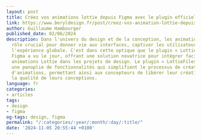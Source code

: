 ```yaml
---
layout: post
title: Créez vos animations lottie depuis Figma avec le plugin officiel LottieFiles
link: https://www.beryldesign.fr/post/creez-vos-animation-lottie-depuis-figma-avec-le-plugin-officiel-lottiefiles
author: Guillaume Hambourger
published_date: 02/06/2024
description: Dans l'univers du design et de la conception, les animations jouent un
  rôle crucial pour donner vie aux interfaces, captiver les utilisateurs et améliorer
  l'expérience globale. C'est dans cette optique que le plugin « LottieFiles » pour
  Figma a vu le jour, offrant une solution novatrice pour intégrer facilement des
  animations Lottie dans les projets de design. Le plugin « LottieFiles » propose
  une panoplie de fonctionnalités qui simplifient le processus de création et d'intégration
  d'animations, permettant ainsi aux concepteurs de libérer leur créativité et d'améliorer
  la qualité de leurs conceptions.
language: fr
categories:
- articles
tags:
- design
- figma
og-tags: design, figma
permalink: "/:categories/:year/:month/:day/:title/"
date: '2024-11-05 20:55:44 +0100'
---
```


